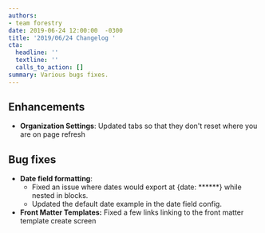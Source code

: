 ```yaml
---
authors:
- team forestry
date: 2019-06-24 12:00:00  -0300
title: '2019/06/24 Changelog '
cta:
  headline: ''
  textline: ''
  calls_to_action: []
summary: Various bugs fixes.
---
```

## Enhancements

* **Organization Settings**: Updated tabs so that they don't reset where you are on page refresh

## Bug fixes

* **Date field formatting**: 
  * Fixed an issue where dates would export at {date: ******} while nested in blocks.
  * Updated the default date example in the date field config.
* **Front Matter Templates:** Fixed a few links linking to the front matter template create screen